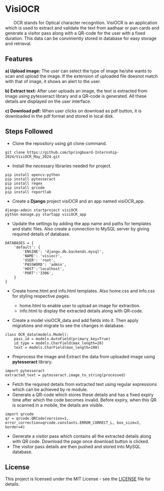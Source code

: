 # VisiOCR
  &nbsp;&nbsp;&nbsp;&nbsp;&nbsp; &nbsp;OCR stands for Optical character recognition. VisiOCR is an application which is used to extract and validate the text from aadhaar or pan cards and generate a visitor pass along with a QR-code for the user with a fixed duration. This data can be conviniently stored in database for easy storage and retrieval.

## Features
<b>a) Upload image:</b> The user can select the type of image he/she wants to scan and upload the image. If the extension of uploaded file doesnot match with that of image, it shows an alert to the user.<br>

<b>b) Extract text:</b> After user uploads an image, the text is extracted from image using pytesseract library and a QR-code is generated. All these details are displayed on the user interface.

<b>c) Download pdf:</b> When user clicks on download as pdf button, it is downloaded in the pdf format and stored in local disk.

## Steps Followed
* Clone the repository using git clone command.
```
git clone https://github.com/Springboard-Internship-2024/VisiOCR_May_2024.git
```
* Install the necessary libraries needed for project.
```
pip install opencv-python
pip install pytesseract
pip install regex
pip install qrcode
pip install reportlab
```
* Create a <b>Django</b> project visiOCR and an app named visiOCR_app.
```
django-admin startproject visiOCR
python manage.py startapp visiOCR_app
```
* Update the settings by adding the app name and paths for templates and static files. Also create a connection to MySQL server by giving required details of database.
```
DATABASES = {
    'default': {
        'ENGINE': 'django.db.backends.mysql',
        'NAME': 'visiocr',
        'USER': 'root',
        'PASSWORD': 'admin',
        'HOST':'localhost',
        'PORT':'3306',
    }
}
```
* Create home.html and info.html templates. Also home.css and info.css for styling respective pages.
  - home.html to enable user to upload an image for extraction.
  - info.html to display the extracted details along with QR-code.
 
* Create a model visiOCR_data and add fields into it. Then apply migrations and migrate to see the changes in database.
```
class OCR_data(models.Model):
    pass_id = models.AutoField(primary_key=True)
    id_type = models.CharField(max_length=20)
    text = models.CharField(max_length=100)
```
    
* Preprocess the image and Extract the data from uploaded image using <b>pytesseract</b> library.
```
import pytesseract
extracted_text = pytesseract.image_to_string(processed)
```
* Fetch the required details from extracted text using regular expressions which can be achieved by re module.
* Generate a QR-code which stores these details and has a fixed expiry time after which the code becomes invalid. Before expiry, when this QR is scanned in a mobile, the details are visible.
```
import qrcode
qr = qrcode.QRCode(version=1, error_correction=qrcode.constants.ERROR_CORRECT_L, box_size=3, border=4)
```
* Generate a visitor pass which contains all the extracted details along with QR code. Download the page once download button is clicked.
* The visitor pass details are then pushed and stored into MySQL database.

## License 
This project is licensed under the MIT License - see the [LICENSE](LICENSE) file for details.

